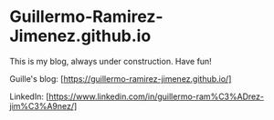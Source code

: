 # Guillermo-Ramirez-Jimenez.github.io
This is my blog, always under construction.
Have fun!

Guille's blog: [https://guillermo-ramirez-jimenez.github.io/]

LinkedIn: [https://www.linkedin.com/in/guillermo-ram%C3%ADrez-jim%C3%A9nez/]
